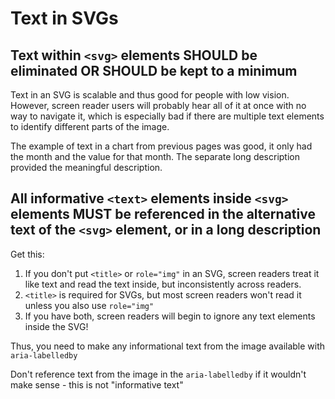 # Text in SVGs

## Text within `<svg>` elements SHOULD be eliminated OR SHOULD be kept to a minimum

Text in an SVG is scalable and thus good for people with low vision. However, screen reader users will probably hear all of it at once with no way to navigate it, which is especially bad if there are multiple text elements to identify different parts of the image.

The example of text in a chart from previous pages was good, it only had the month and the value for that month. The separate long description provided the meaningful description.

## All informative `<text>` elements inside `<svg>` elements MUST be referenced in the alternative text of the `<svg>` element, or in a long description

Get this:
1. If you don't put `<title>` or `role="img"` in an SVG, screen readers treat it like text and read the text inside, but inconsistently across readers.
2. `<title>` is required for SVGs, but most screen readers won't read it unless you also use `role="img"`
3. If you have both, screen readers will begin to ignore any text elements inside the SVG!

Thus, you need to make any informational text from the image available with `aria-labelledby`

Don't reference text from the image in the `aria-labelledby` if it wouldn't make sense - this is not "informative text"